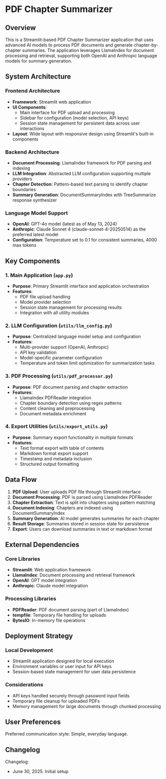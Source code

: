 # PDF Chapter Summarizer

## Overview

This is a Streamlit-based PDF Chapter Summarizer application that uses advanced AI models to process PDF documents and generate chapter-by-chapter summaries. The application leverages LlamaIndex for document processing and retrieval, supporting both OpenAI and Anthropic language models for summary generation.

## System Architecture

### Frontend Architecture
- **Framework**: Streamlit web application
- **UI Components**: 
  - Main interface for PDF upload and processing
  - Sidebar for configuration (model selection, API keys)
  - Session state management for persistent data across user interactions
- **Layout**: Wide layout with responsive design using Streamlit's built-in components

### Backend Architecture
- **Document Processing**: LlamaIndex framework for PDF parsing and indexing
- **LLM Integration**: Abstracted LLM configuration supporting multiple providers
- **Chapter Detection**: Pattern-based text parsing to identify chapter boundaries
- **Summary Generation**: DocumentSummaryIndex with TreeSummarize response synthesizer

### Language Model Support
- **OpenAI**: GPT-4o model (latest as of May 13, 2024)
- **Anthropic**: Claude Sonnet 4 (claude-sonnet-4-20250514) as the preferred latest model
- **Configuration**: Temperature set to 0.1 for consistent summaries, 4000 max tokens

## Key Components

### 1. Main Application (`app.py`)
- **Purpose**: Primary Streamlit interface and application orchestration
- **Features**: 
  - PDF file upload handling
  - Model provider selection
  - Session state management for processing results
  - Integration with all utility modules

### 2. LLM Configuration (`utils/llm_config.py`)
- **Purpose**: Centralized language model setup and configuration
- **Features**:
  - Multi-provider support (OpenAI, Anthropic)
  - API key validation
  - Model-specific parameter configuration
  - Temperature and token limit optimization for summarization tasks

### 3. PDF Processing (`utils/pdf_processor.py`)
- **Purpose**: PDF document parsing and chapter extraction
- **Features**:
  - LlamaIndex PDFReader integration
  - Chapter boundary detection using regex patterns
  - Content cleaning and preprocessing
  - Document metadata enrichment

### 4. Export Utilities (`utils/export_utils.py`)
- **Purpose**: Summary export functionality in multiple formats
- **Features**:
  - Text format export with table of contents
  - Markdown format export support
  - Timestamp and metadata inclusion
  - Structured output formatting

## Data Flow

1. **PDF Upload**: User uploads PDF file through Streamlit interface
2. **Document Processing**: PDF is parsed using LlamaIndex PDFReader
3. **Chapter Extraction**: Text is split into chapters using pattern matching
4. **Document Indexing**: Chapters are indexed using DocumentSummaryIndex
5. **Summary Generation**: AI model generates summaries for each chapter
6. **Result Storage**: Summaries stored in session state for persistence
7. **Export**: Users can download summaries in text or markdown format

## External Dependencies

### Core Libraries
- **Streamlit**: Web application framework
- **LlamaIndex**: Document processing and retrieval framework
- **OpenAI**: GPT model integration
- **Anthropic**: Claude model integration

### Processing Libraries
- **PDFReader**: PDF document parsing (part of LlamaIndex)
- **tempfile**: Temporary file handling for uploads
- **BytesIO**: In-memory file operations

## Deployment Strategy

### Local Development
- Streamlit application designed for local execution
- Environment variables or user input for API keys
- Session-based state management for user data persistence

### Considerations
- API keys handled securely through password input fields
- Temporary file cleanup for uploaded PDFs
- Memory management for large documents through chunked processing

## User Preferences

Preferred communication style: Simple, everyday language.

## Changelog

Changelog:
- June 30, 2025. Initial setup